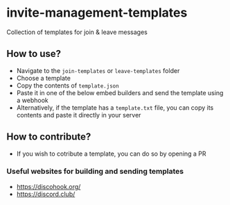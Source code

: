 # invite-management-templates
Collection of templates for join &amp; leave messages

## How to use?
* Navigate to the `join-templates` or `leave-templates` folder
* Choose a template
* Copy the contents of `template.json`
* Paste it in one of the below embed builders and send the template using a webhook
* Alternatively, if the template has a `template.txt` file, you can copy its contents and paste it directly in your server

## How to contribute?
* If you wish to cotribute a template, you can do so by opening a PR

### Useful websites for building and sending templates
* https://discohook.org/
* https://discord.club/